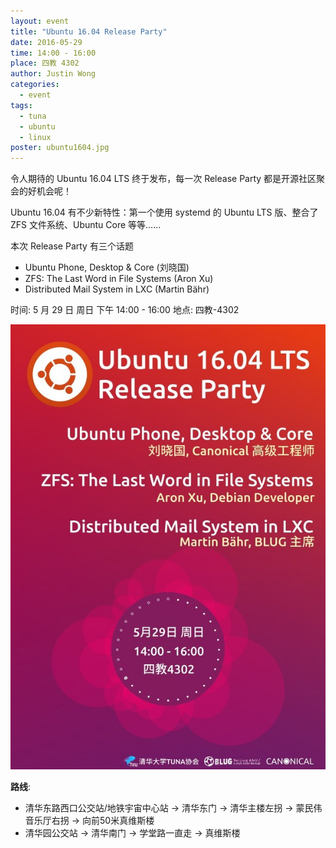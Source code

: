 ```yaml
---
layout: event
title: "Ubuntu 16.04 Release Party"
date: 2016-05-29
time: 14:00 - 16:00
place: 四教 4302
author: Justin Wong
categories:
  - event
tags:
  - tuna
  - ubuntu
  - linux
poster: ubuntu1604.jpg
---
```


令人期待的 Ubuntu 16.04 LTS 终于发布，每一次 Release Party 都是开源社区聚会的好机会呢！


Ubuntu 16.04 有不少新特性：第一个使用 systemd 的 Ubuntu LTS 版、整合了 ZFS 文件系统、Ubuntu Core 等等……

本次 Release Party 有三个话题

- Ubuntu Phone, Desktop & Core (刘晓国)
- ZFS: The Last Word in File Systems (Aron Xu)
- Distributed Mail System in LXC (Martin Bähr)

时间: 5 月 29 日 周日 下午 14:00 - 16:00
地点: 四教-4302

![](/assets/img/events/ubuntu1604.jpg)

**路线**:

- 清华东路西口公交站/地铁宇宙中心站 -> 清华东门 -> 清华主楼左拐 -> 蒙民伟音乐厅右拐 -> 向前50米真维斯楼
- 清华园公交站 -> 清华南门 -> 学堂路一直走 -> 真维斯楼
